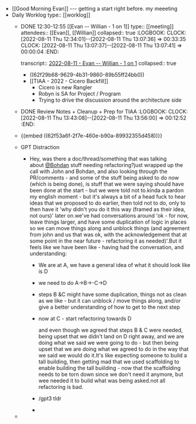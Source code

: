 - [[Good Morning Evan]] --- getting a start right before. my meeeting
- Daily Worklog
  type:: [[worklog]]
	- DONE 12:30-12:55 [[Evan -- Willian - 1 on 1]]
	  type:: [[meeting]]
	  attendees:: [[Evan]], [[Willian]]
	  collapsed:: true
	  :LOGBOOK:
	  CLOCK: [2022-08-11 Thu 12:34:01]--[2022-08-11 Thu 13:07:36] =>  00:33:35
	  CLOCK: [2022-08-11 Thu 13:07:37]--[2022-08-11 Thu 13:07:41] =>  00:00:04
	  :END:
	  
	  transcript:: [2022-08-11 - Evan -- Willian - 1 on 1](https://otter.ai/u/xVNSGWg06AFzvAJCs_3pWL8Ejt0?f=home)
	  collapsed:: true
		- ((62f29b68-9629-4b31-9860-89b55ff24bb0))
		- [[TIAA - 2022 - Cicero Backfill]]
			- Cicero is new Rangler
			- Robyn is SA for Project / Program
			- Trying to drive the discussion around the architecture side
	- DONE Review Notes + Cleanup + Prep for TIAA
	  :LOGBOOK:
	  CLOCK: [2022-08-11 Thu 13:43:08]--[2022-08-11 Thu 13:56:00] =>  00:12:52
	  :END:
	- {{embed ((62f53a6f-2f7e-460e-b90a-89932355d458))}}
	- GPT Distraction
		- Hey, was there a doc/thread/something that was talking about [@Bohdan](https://rangle.slack.com/team/U02U8NT69U3) stuff needing refactoring?just wrapped up the call with John and Bohdan, and also looking through the PR/comments - and some of the stuff being asked to do now (which is being done), is stuff that we were saying should have been done at the start - but we were told not to.kinda a pardon my english moment - but it's always a bit of a head fuck to hear ideas that we proposed to do earlier, then told not to do, only to then have it 'why didn't you do it this way (framed as their idea, not ours)' later on.we've had conversations around 'ok - for now, leave things larger, and have some duplication of logic in places so we can move things along and unblock things (and agreement from john and us that was ok, with the acknowledgement that at some point in the near future - refactoring it as needed)'.But it feels like we have been like - having had the conversation, and understanding:
			- We are at A, we have a general idea of what it should look like is D
			- we need to do A->B->-C->D
			- steps B &C might have some duplication, things not as clean as we like - but it can unblock / move things along, and/or give a better understanding of how to get to the next step
			- now at C - start refactoring towards D
			  
			  and even though we agreed that steps B & C were needed, being upset that we didn't land on D right away, and we are doing what we said we were going to do - but then being upset that we are doing what we agreed to do in the way that we said we would do it.It's like expecting someone to build a tall building, then getting mad that we used scaffolding to enable building the tall buiilding - now that the scaffolding needs to be torn down since we don't need it anymore, but wee needed it to build what was being asked.not all refactoring is bad.
			- /gpt3 tldr
			-
	-